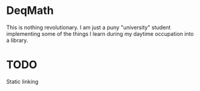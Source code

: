 # DeqMath
This is nothing revolutionary. I am just a puny "university" student implementing some of the things I learn during my daytime occupation into a library.

# TODO
Static linking
